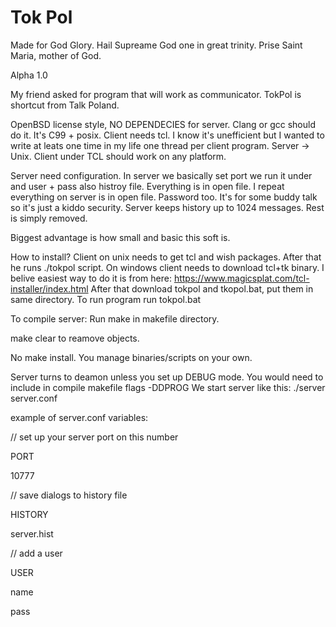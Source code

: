 # Tok Pol
Made for God Glory.
Hail Supreame God one in great trinity.
Prise Saint Maria, mother of God.

Alpha 1.0

My friend asked for program that will work as communicator.
TokPol is shortcut from Talk Poland.

OpenBSD license style, NO DEPENDECIES for server.
Clang or gcc should do it. It's C99 + posix.
Client needs tcl.
I know it's unefficient but I wanted to write
at leats one time in my life one thread per client program.
Server -> Unix. Client under TCL should work on any platform.

Server need configuration. In server we basically set
port we run it under and user + pass also histroy file.
Everything is in open file.
I repeat everything on server is in open file. Password too.
It's for some buddy talk so it's just a kiddo security.
Server keeps history up to 1024 messages. Rest is simply removed.

Biggest advantage is how small and basic this soft is.

How to install?
Client on unix needs to get tcl and wish packages. After that he runs ./tokpol script.
On windows client needs to download tcl+tk binary. I belive easiest way to do it is from here:
https://www.magicsplat.com/tcl-installer/index.html
After that download tokpol and tkopol.bat, put them in same directory. To run program run tokpol.bat

To compile server:
Run make in makefile directory.

make clear to reamove objects.

No make install. You manage binaries/scripts on your own.

Server turns to deamon unless you set up DEBUG mode.
You would need to include in compile makefile flags -DDPROG
We start server like this: ./server server.conf

example of server.conf variables:



// set up your server port on this number

PORT

10777


// save dialogs to history file

HISTORY

server.hist


// add a user

USER

name

pass


